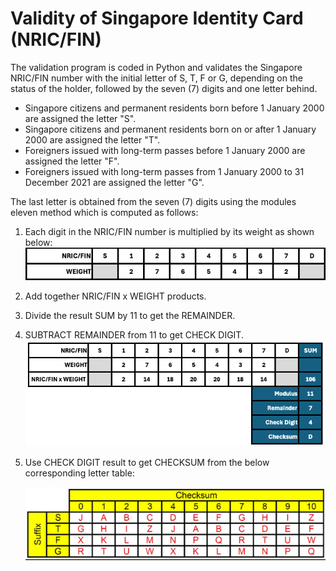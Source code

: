 # Validity of Singapore Identity Card (NRIC/FIN)

The validation program is coded in Python and validates the Singapore NRIC/FIN number with the initial letter of S, T, F or G, depending on the status of the holder, followed by the seven (7) digits and one letter behind.
* Singapore citizens and permanent residents born before 1 January 2000 are assigned the letter "S".
* Singapore citizens and permanent residents born on or after 1 January 2000 are assigned the letter "T".
* Foreigners issued with long-term passes before 1 January 2000 are assigned the letter "F".
* Foreigners issued with long-term passes from 1 January 2000 to 31 December 2021 are assigned the letter "G".

The last letter is obtained from the seven (7) digits using the modules eleven method which is computed as follows:
1. Each digit in the NRIC/FIN number is multiplied by its weight as shown below:
    <img src="https://github.com/YvonneLipLim/Images/blob/main/NRIC_Weight.png">
2. Add together NRIC/FIN x WEIGHT products.
3. Divide the result SUM by 11 to get the REMAINDER.
5. SUBTRACT REMAINDER from 11 to get CHECK DIGIT.
    <img src="https://github.com/YvonneLipLim/Images/blob/main/Checksum_Calculation.png">
  
6. Use CHECK DIGIT result to get CHECKSUM from the below corresponding letter table:
   
    <img src="https://github.com/YvonneLipLim/Images/blob/main/Checksum_Table.png">
<br>
